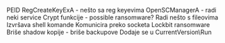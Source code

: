 PEID
RegCreateKeyExA - nešto sa reg keyevima
OpenSCManagerA - radi neki service
Crypt funkcije - possible ransomware?
Radi nešto s fileovima
Izvršava shell komande
Komunicira preko socketa
Lockbit ransomware
Briše shadow kopije - briše backupove
Dodaje se u CurrentVersion\\Run
